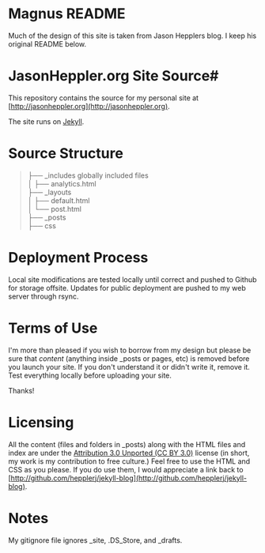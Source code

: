 # Magnus README

Much of the design of this site is taken from Jason Hepplers blog. I keep his original README below.

# JasonHeppler.org  Site Source#
This repository contains the source for my personal site at [http://jasonheppler.org](http://jasonheppler.org).

The site runs on [Jekyll](https://github.com/mojombo/jekyll). 

# Source Structure #

> ├── _includes   globally included files  
> │   ├── analytics.html  
> ├── _layouts  
> │   ├── default.html  
> │   └── post.html  
> ├── _posts  
> ├── css

# Deployment Process #

Local site modifications are tested locally until correct and pushed to Github for storage offsite. Updates for public deployment are pushed to my web server through rsync.

# Terms of Use #
I'm more than pleased if you wish to borrow from my design but please be sure that *content* (anything inside _posts or pages, etc) is removed before you launch your site. If you don't understand it or didn't write it, remove it. Test everything locally before uploading your site.

Thanks!

# Licensing #
All the content (files and folders in _posts) along with the HTML files and index are under the [Attribution 3.0 Unported (CC BY 3.0)](http://creativecommons.org/licenses/by/3.0/) license (in short, my work is my contribution to free culture.) Feel free to use the HTML and CSS as you please. If you do use them, I would appreciate a link back to [http://github.com/hepplerj/jekyll-blog](http://github.com/hepplerj/jekyll-blog). 

# Notes #
My gitignore file ignores _site, .DS_Store, and _drafts.
